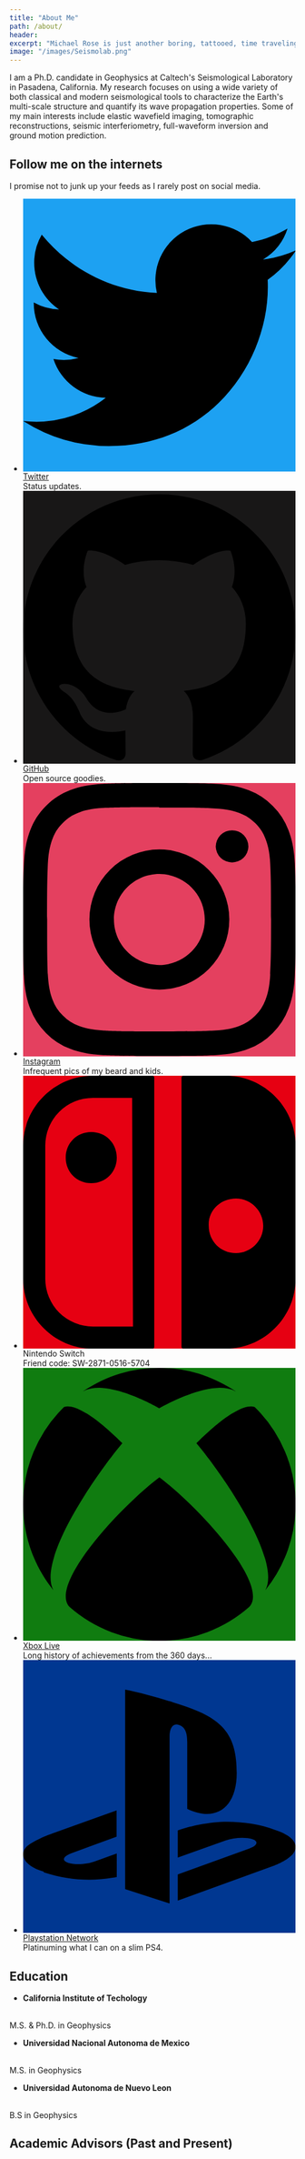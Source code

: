 ```yaml
---
title: "About Me"
path: /about/
header:
excerpt: "Michael Rose is just another boring, tattooed, time traveling designer from Buffalo New York."
image: "/images/Seismolab.png"
---
```


I am a Ph.D. candidate in Geophysics at Caltech's Seismological Laboratory in Pasadena, California. My research focuses on using a wide variety of both classical and modern seismological tools to characterize the Earth's multi-scale structure and quantify its wave propagation properties. Some of my main interests include elastic wavefield imaging, tomographic reconstructions, seismic interferiometry, full-waveform inversion and ground motion prediction.

## Follow me on the internets
I promise not to junk up your feeds as I rarely post on social media.

<ul class="social-media">
  <li>
    <div class="icon" style="background: #1DA1F2;">
      <svg viewBox="0 0 24 24" xmlns="http://www.w3.org/2000/svg"><path d="M23.954 4.569a10 10 0 0 1-2.825.775 4.958 4.958 0 0 0 2.163-2.723c-.951.555-2.005.959-3.127 1.184a4.92 4.92 0 0 0-8.384 4.482C7.691 8.094 4.066 6.13 1.64 3.161a4.822 4.822 0 0 0-.666 2.475c0 1.71.87 3.213 2.188 4.096a4.904 4.904 0 0 1-2.228-.616v.061a4.923 4.923 0 0 0 3.946 4.827 4.996 4.996 0 0 1-2.212.085 4.937 4.937 0 0 0 4.604 3.417 9.868 9.868 0 0 1-6.102 2.105c-.39 0-.779-.023-1.17-.067a13.995 13.995 0 0 0 7.557 2.209c9.054 0 13.999-7.496 13.999-13.986 0-.209 0-.42-.015-.63a9.936 9.936 0 0 0 2.46-2.548l-.047-.02z"/></svg>
    </div>
    <div class="text">
      <div class="name"><a href="https://twitter.com/mmistakes" rel="nofollow">Twitter</a></div>
      <div class="description">Status updates.</div>
    </div>
  </li>
  <li>
    <div class="icon" style="background: #181717;">
      <svg viewBox="0 0 24 24" xmlns="http://www.w3.org/2000/svg"><path d="M12 .297c-6.63 0-12 5.373-12 12 0 5.303 3.438 9.8 8.205 11.385.6.113.82-.258.82-.577 0-.285-.01-1.04-.015-2.04-3.338.724-4.042-1.61-4.042-1.61C4.422 18.07 3.633 17.7 3.633 17.7c-1.087-.744.084-.729.084-.729 1.205.084 1.838 1.236 1.838 1.236 1.07 1.835 2.809 1.305 3.495.998.108-.776.417-1.305.76-1.605-2.665-.3-5.466-1.332-5.466-5.93 0-1.31.465-2.38 1.235-3.22-.135-.303-.54-1.523.105-3.176 0 0 1.005-.322 3.3 1.23.96-.267 1.98-.399 3-.405 1.02.006 2.04.138 3 .405 2.28-1.552 3.285-1.23 3.285-1.23.645 1.653.24 2.873.12 3.176.765.84 1.23 1.91 1.23 3.22 0 4.61-2.805 5.625-5.475 5.92.42.36.81 1.096.81 2.22 0 1.606-.015 2.896-.015 3.286 0 .315.21.69.825.57C20.565 22.092 24 17.592 24 12.297c0-6.627-5.373-12-12-12"/></svg>
    </div>
    <div class="text">
      <div class="name"><a href="https://github.com/mmistakes" rel="nofollow">GitHub</a></div>
      <div class="description">Open source goodies.</div>
    </div>
  </li>
  <li>
    <div class="icon" style="background: #E4405F;">
      <svg viewBox="0 0 24 24" xmlns="http://www.w3.org/2000/svg"><path d="M12 0C8.74 0 8.333.015 7.053.072 5.775.132 4.905.333 4.14.63c-.789.306-1.459.717-2.126 1.384S.935 3.35.63 4.14C.333 4.905.131 5.775.072 7.053.012 8.333 0 8.74 0 12s.015 3.667.072 4.947c.06 1.277.261 2.148.558 2.913a5.885 5.885 0 0 0 1.384 2.126A5.868 5.868 0 0 0 4.14 23.37c.766.296 1.636.499 2.913.558C8.333 23.988 8.74 24 12 24s3.667-.015 4.947-.072c1.277-.06 2.148-.262 2.913-.558a5.898 5.898 0 0 0 2.126-1.384 5.86 5.86 0 0 0 1.384-2.126c.296-.765.499-1.636.558-2.913.06-1.28.072-1.687.072-4.947s-.015-3.667-.072-4.947c-.06-1.277-.262-2.149-.558-2.913a5.89 5.89 0 0 0-1.384-2.126A5.847 5.847 0 0 0 19.86.63c-.765-.297-1.636-.499-2.913-.558C15.667.012 15.26 0 12 0zm0 2.16c3.203 0 3.585.016 4.85.071 1.17.055 1.805.249 2.227.415.562.217.96.477 1.382.896.419.42.679.819.896 1.381.164.422.36 1.057.413 2.227.057 1.266.07 1.646.07 4.85s-.015 3.585-.074 4.85c-.061 1.17-.256 1.805-.421 2.227a3.81 3.81 0 0 1-.899 1.382 3.744 3.744 0 0 1-1.38.896c-.42.164-1.065.36-2.235.413-1.274.057-1.649.07-4.859.07-3.211 0-3.586-.015-4.859-.074-1.171-.061-1.816-.256-2.236-.421a3.716 3.716 0 0 1-1.379-.899 3.644 3.644 0 0 1-.9-1.38c-.165-.42-.359-1.065-.42-2.235-.045-1.26-.061-1.649-.061-4.844 0-3.196.016-3.586.061-4.861.061-1.17.255-1.814.42-2.234.21-.57.479-.96.9-1.381.419-.419.81-.689 1.379-.898.42-.166 1.051-.361 2.221-.421 1.275-.045 1.65-.06 4.859-.06l.045.03zm0 3.678a6.162 6.162 0 1 0 0 12.324 6.162 6.162 0 1 0 0-12.324zM12 16c-2.21 0-4-1.79-4-4s1.79-4 4-4 4 1.79 4 4-1.79 4-4 4zm7.846-10.405a1.441 1.441 0 0 1-2.88 0 1.44 1.44 0 0 1 2.88 0z"/></svg>
    </div>
    <div class="text">
      <div class="name"><a href="https://www.instagram.com/mmistakes/" rel="nofollow">Instagram</a></div>
      <div class="description">Infrequent pics of my beard and kids.</div>
    </div>
  </li>
  <li>
    <div class="icon" style="background: #E60012;">
      <svg viewBox="0 0 24 24" xmlns="http://www.w3.org/2000/svg"><path d="M14.176 24h3.674c3.376 0 6.15-2.774 6.15-6.15V6.15C24 2.775 21.226 0 17.85 0H14.1c-.074 0-.15.074-.15.15v23.7c-.001.076.075.15.226.15zm4.574-13.199c1.351 0 2.399 1.125 2.399 2.398 0 1.352-1.125 2.4-2.399 2.4-1.35 0-2.4-1.049-2.4-2.4-.075-1.349 1.05-2.398 2.4-2.398zM11.4 0H6.15C2.775 0 0 2.775 0 6.15v11.7C0 21.226 2.775 24 6.15 24h5.25c.074 0 .15-.074.15-.149V.15c.001-.076-.075-.15-.15-.15zM9.676 22.051H6.15a4.194 4.194 0 0 1-4.201-4.201V6.15A4.194 4.194 0 0 1 6.15 1.949H9.6l.076 20.102zM3.75 7.199c0 1.275.975 2.25 2.25 2.25s2.25-.975 2.25-2.25c0-1.273-.975-2.25-2.25-2.25s-2.25.977-2.25 2.25z"/></svg>
    </div>
    <div class="text">
      <div class="name">Nintendo Switch</div>
      <div class="description">Friend code: SW-2871-0516-5704</div>
    </div>
  </li>
  <li>
    <div class="icon" style="background: #107C10;">
      <svg viewBox="0 0 24 24" xmlns="http://www.w3.org/2000/svg"><path d="M4.102 21.033A11.947 11.947 0 0 0 12 24a11.96 11.96 0 0 0 7.902-2.967c1.877-1.912-4.316-8.709-7.902-11.417-3.582 2.708-9.779 9.505-7.898 11.417zm11.16-14.406c2.5 2.961 7.484 10.313 6.076 12.912A11.942 11.942 0 0 0 24 12.004a11.95 11.95 0 0 0-3.57-8.536s-.027-.022-.082-.042a.824.824 0 0 0-.281-.045c-.592 0-1.985.434-4.805 3.246zM3.654 3.426c-.057.02-.082.041-.086.042A11.956 11.956 0 0 0 0 12.004c0 2.854.998 5.473 2.661 7.533-1.401-2.605 3.579-9.951 6.08-12.91-2.82-2.813-4.216-3.245-4.806-3.245a.725.725 0 0 0-.281.046v-.002zM12 3.551S9.055 1.828 6.755 1.746c-.903-.033-1.454.295-1.521.339C7.379.646 9.659 0 11.984 0H12c2.334 0 4.605.646 6.766 2.085-.068-.046-.615-.372-1.52-.339C14.946 1.828 12 3.545 12 3.545v.006z"/></svg>
    </div>
    <div class="text">
      <div class="name"><a href="https://account.xbox.com/en-US/Profile?gamerTag=anotherJPEG" rel="nofollow">Xbox Live</a></div>
      <div class="description">Long history of achievements from the 360 days...</div>
    </div>
  </li>
  <li>
    <div class="icon" style="background-color: #003791;">
      <svg viewBox="0 0 24 24" xmlns="http://www.w3.org/2000/svg"><path d="M8.985 2.596v17.548l3.915 1.261V6.688c0-.69.304-1.151.794-.991.636.181.76.814.76 1.505v5.876c2.441 1.193 4.362-.002 4.362-3.153 0-3.237-1.126-4.675-4.438-5.827-1.307-.448-3.728-1.186-5.391-1.502h-.002zm4.656 16.242l6.296-2.275c.715-.258.826-.625.246-.818-.586-.192-1.637-.139-2.357.123l-4.205 1.499v-2.385l.24-.085s1.201-.42 2.913-.615c1.696-.18 3.785.029 5.437.661 1.848.601 2.041 1.472 1.576 2.072s-1.622 1.036-1.622 1.036l-8.544 3.107v-2.297l.02-.023zM1.808 18.6c-1.9-.545-2.214-1.668-1.352-2.321.801-.585 2.159-1.051 2.159-1.051l5.616-2.013v2.313L4.206 17c-.705.271-.825.632-.239.826.586.195 1.637.15 2.343-.12L8.248 17v2.074c-.121.029-.256.044-.391.073-1.938.331-3.995.196-6.037-.479l-.012-.068z"/></svg>
    </div>
    <div class="text">
      <div class="name"><a href="https://my.playstation.com/profile/anotherjpeg" rel="nofollow">Playstation Network</a></div>
      <div class="description">Platinuming what I can on a slim PS4.</div>
    </div>
  </li>
</ul>

## Education
- **California Institute of Techology**
<br>
M.S. & Ph.D. in Geophysics

- **Universidad Nacional Autonoma de Mexico**
<br>
M.S. in Geophysics

- **Universidad Autonoma de Nuevo Leon**
<br>
B.S in Geophysics

## Academic Advisors (Past and Present)
